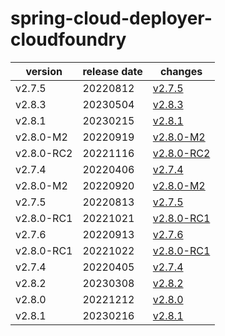 # spring-cloud-deployer-cloudfoundry	


|version|release date|changes|
|---|---|---|
|v2.7.5|20220812|[v2.7.5](./v2.7.5-20220812.md)|
|v2.8.3|20230504|[v2.8.3](./v2.8.3-20230504.md)|
|v2.8.1|20230215|[v2.8.1](./v2.8.1-20230215.md)|
|v2.8.0-M2|20220919|[v2.8.0-M2](./v2.8.0-M2-20220919.md)|
|v2.8.0-RC2|20221116|[v2.8.0-RC2](./v2.8.0-RC2-20221116.md)|
|v2.7.4|20220406|[v2.7.4](./v2.7.4-20220406.md)|
|v2.8.0-M2|20220920|[v2.8.0-M2](./v2.8.0-M2-20220920.md)|
|v2.7.5|20220813|[v2.7.5](./v2.7.5-20220813.md)|
|v2.8.0-RC1|20221021|[v2.8.0-RC1](./v2.8.0-RC1-20221021.md)|
|v2.7.6|20220913|[v2.7.6](./v2.7.6-20220913.md)|
|v2.8.0-RC1|20221022|[v2.8.0-RC1](./v2.8.0-RC1-20221022.md)|
|v2.7.4|20220405|[v2.7.4](./v2.7.4-20220405.md)|
|v2.8.2|20230308|[v2.8.2](./v2.8.2-20230308.md)|
|v2.8.0|20221212|[v2.8.0](./v2.8.0-20221212.md)|
|v2.8.1|20230216|[v2.8.1](./v2.8.1-20230216.md)|
